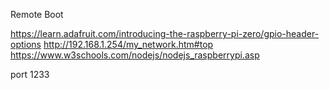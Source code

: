 Remote Boot

https://learn.adafruit.com/introducing-the-raspberry-pi-zero/gpio-header-options
http://192.168.1.254/my_network.htm#top
https://www.w3schools.com/nodejs/nodejs_raspberrypi.asp

port 1233

